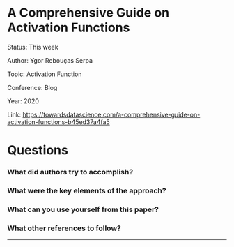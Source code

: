 # A Comprehensive Guide on Activation Functions
Status: This week

Author: Ygor Rebouças Serpa

Topic: Activation Function

Conference: Blog

Year: 2020

Link: https://towardsdatascience.com/a-comprehensive-guide-on-activation-functions-b45ed37a4fa5

# Questions

### What did authors try to accomplish?

### What were the key elements of the approach?

### What can you use yourself from this paper?

### What other references to follow?

---